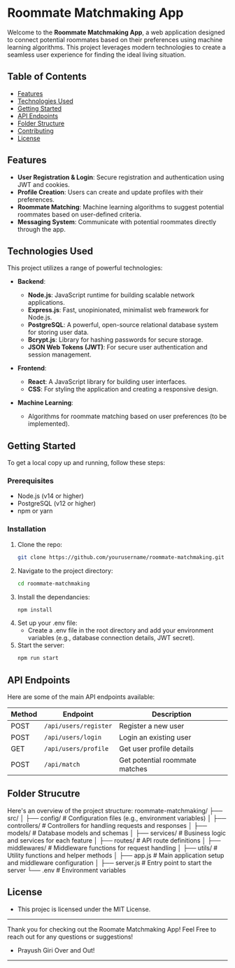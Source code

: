 # Roommate Matchmaking App

Welcome to the **Roommate Matchmaking App**, a web application designed to connect potential roommates based on their preferences using machine learning algorithms. This project leverages modern technologies to create a seamless user experience for finding the ideal living situation.

## Table of Contents
- [Features](#features)
- [Technologies Used](#technologies-used)
- [Getting Started](#getting-started)
- [API Endpoints](#api-endpoints)
- [Folder Structure](#folder-structure)
- [Contributing](#contributing)
- [License](#license)

## Features
- **User Registration & Login**: Secure registration and authentication using JWT and cookies.
- **Profile Creation**: Users can create and update profiles with their preferences.
- **Roommate Matching**: Machine learning algorithms to suggest potential roommates based on user-defined criteria.
- **Messaging System**: Communicate with potential roommates directly through the app.

## Technologies Used
This project utilizes a range of powerful technologies:

- **Backend**:
  - **Node.js**: JavaScript runtime for building scalable network applications.
  - **Express.js**: Fast, unopinionated, minimalist web framework for Node.js.
  - **PostgreSQL**: A powerful, open-source relational database system for storing user data.
  - **Bcrypt.js**: Library for hashing passwords for secure storage.
  - **JSON Web Tokens (JWT)**: For secure user authentication and session management.
  
- **Frontend**:
  - **React**: A JavaScript library for building user interfaces.
  - **CSS**: For styling the application and creating a responsive design.
  
- **Machine Learning**:
  - Algorithms for roommate matching based on user preferences (to be implemented).

## Getting Started
To get a local copy up and running, follow these steps:

### Prerequisites
- Node.js (v14 or higher)
- PostgreSQL (v12 or higher)
- npm or yarn

### Installation
1. Clone the repo:
   ```bash
   git clone https://github.com/yourusername/roommate-matchmaking.git
2. Navigate to the project directory:
   ```bash
   cd roommate-matchmaking
3. Install the dependancies:
   ```bash
   npm install
4. Set up your .env file:
   - Create a .env file in the root directory and add your environment variables (e.g., database connection details, JWT secret).
5. Start the server:
   ```bash
   npm run start

## API Endpoints
Here are some of the main API endpoints available:

| Method | Endpoint              | Description                        |
|--------|-----------------------|------------------------------------|
| POST   | `/api/users/register` | Register a new user                |
| POST   | `/api/users/login`    | Login an existing user             |
| GET    | `/api/users/profile`  | Get user profile details           |
| POST   | `/api/match`          | Get potential roommate matches     |

## Folder Strucutre
Here's an overview of the project structure: 
roommate-matchmaking/
├── src/
│   ├── config/                 # Configuration files (e.g., environment variables)
│   ├── controllers/            # Controllers for handling requests and responses
│   ├── models/                 # Database models and schemas
│   ├── services/               # Business logic and services for each feature
│   ├── routes/                 # API route definitions
│   ├── middlewares/            # Middleware functions for request handling
│   ├── utils/                  # Utility functions and helper methods
│   ├── app.js                  # Main application setup and middleware configuration
│   ├── server.js               # Entry point to start the server
└── .env                        # Environment variables


## License  
- This projec is licensed under the MIT License.

---

Thank you for checking out the Roomate Matchmaking App! Feel Free to reach out for any questions or suggestions! 
- Prayush Giri Over and Out!

---

